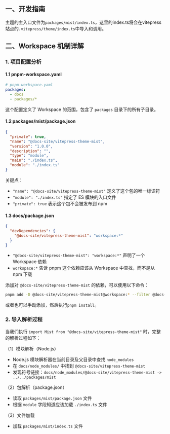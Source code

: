 ## 一、开发指南

主题的主入口文件为`packages/mist/index.ts`，这里的index.ts将会在vitepress站点的`.vitepress/theme/index.ts`中导入和调用。

## 二、Workspace 机制详解

### 1. 项目配置分析

#### 1.1 pnpm-workspace.yaml

```yaml
# pnpm-workspace.yaml
packages:
  - docs
  - packages/*
```

这个配置定义了 Workspace 的范围，包含了 `packages` 目录下的所有子目录。

#### 1.2 packages/mist/package.json

```json
{
  "private": true,
  "name": "@docs-site/vitepress-theme-mist",
  "version": "1.0.0",
  "description": "",
  "type": "module",
  "main": "./index.ts",
  "module": "./index.ts"
}
```

关键点：
- `"name": "@docs-site/vitepress-theme-mist"` 定义了这个包的唯一标识符
- `"module": "./index.ts"` 指定了 ES 模块的入口文件
- `"private": true` 表示这个包不会被发布到 npm

#### 1.3 docs/package.json

```json
{
  "devDependencies": {
    "@docs-site/vitepress-theme-mist": "workspace:*"
  }
}
```

- `"@docs-site/vitepress-theme-mist": "workspace:*"` 声明了一个 Workspace 依赖
- `workspace:*` 告诉 pnpm 这个依赖应该从 Workspace 中查找，而不是从 npm 下载

添加对 `@docs-site/vitepress-theme-mist` 的依赖，可以使用以下命令：

```bash
pnpm add -D @docs-site/vitepress-theme-mist@workspace:* --filter @docs-site/vitepress-theme-mist-docs
```

或者也可以手动添加，然后执行`pnpm install`。

### 2. 导入解析过程

当我们执行 `import Mist from "@docs-site/vitepress-theme-mist"` 时，完整的解析过程如下：

（1）模块解析（Node.js）

- Node.js 模块解析器在当前目录及父目录中查找 `node_modules`
- 在 `docs/node_modules/` 中找到 `@docs-site/vitepress-theme-mist`
- 发现符号链接：`docs/node_modules/@docs-site/vitepress-theme-mist -> ../../packages/mist`

（2）包解析（package.json）

- 读取 `packages/mist/package.json` 文件
- 根据 `module` 字段知道应该加载 `./index.ts` 文件

（3）文件加载

- 加载 `packages/mist/index.ts` 文件

